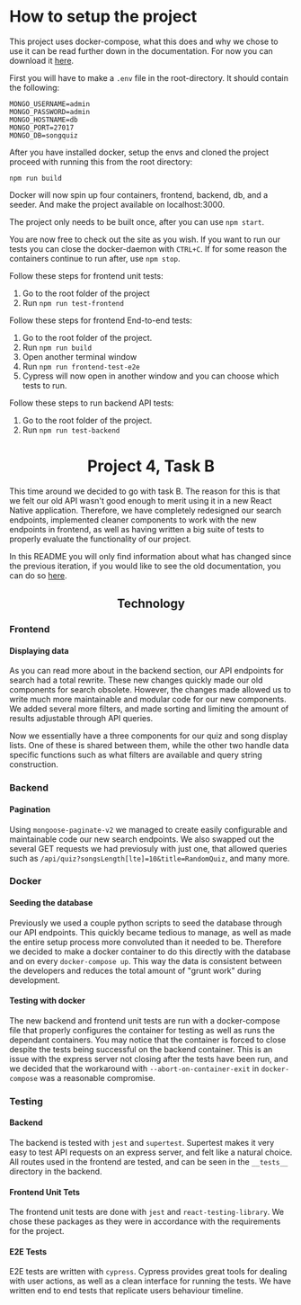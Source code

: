 # How to setup the project

This project uses docker-compose, what this does and why we chose to use it can be read further down in the documentation. For now you can download it [here](https://docs.docker.com/desktop/).

First you will have to make a `.env` file in the root-directory. It should contain the following: 
```
MONGO_USERNAME=admin
MONGO_PASSWORD=admin
MONGO_HOSTNAME=db
MONGO_PORT=27017
MONGO_DB=songquiz
```

After you have installed docker, setup the envs and cloned the project proceed with running this from the root directory: 

`npm run build`

Docker will now spin up four containers, frontend, backend, db, and a seeder. And make the project available on localhost:3000. 

The project only needs to be built once, after you can use `npm start`.

You are now free to check out the site as you wish. If you want to run our tests you can close the docker-daemon with `CTRL+C`. If for some reason the containers continue to run after, use `npm stop`. 


Follow these steps for frontend unit tests: 
1. Go to the root folder of the project
2. Run `npm run test-frontend`

Follow these steps for frontend End-to-end tests:
1. Go to the root folder of the project.
2. Run `npm run build`
3. Open another terminal window
4. Run `npm run frontend-test-e2e`
5. Cypress will now open in another window and you can choose which tests to run.

Follow these steps to run backend API tests: 
1. Go to the root folder of the project. 
2. Run `npm run test-backend`



# <center>Project 4, Task B</center>

This time around we decided to go with task B. The reason for this is that we felt our old API wasn't good enough to merit using it in a new React Native application. Therefore, we have completely redesigned our search endpoints, implemented cleaner components to work with the new endpoints in frontend, as well as having written a big suite of tests to properly evaluate the functionality of our project. 

In this README you will only find information about what has changed since the previous iteration, if you would like to see the old documentation, you can do so [here](https://gitlab.stud.idi.ntnu.no/it2810-h20/team-34/prosjekt-3).

## <center>Technology</center>

### Frontend

#### Displaying data

As you can read more about in the backend section, our API endpoints for search had a total rewrite. These new changes quickly made our old components for search obsolete. However, the changes made allowed us to write much more maintainable and modular code for our new components. We added several more filters, and made sorting and limiting the amount of results adjustable through API queries. 

Now we essentially have a three components for our quiz and song display lists. One of these is shared between them, while the other two handle data specific functions such as what filters are available and query string construction. 

### Backend

#### Pagination

Using `mongoose-paginate-v2` we managed to create easily configurable and maintainable code our new search endpoints. We also swapped out the several GET requests we had previosuly with just one, that allowed queries such as `/api/quiz?songsLength[lte]=10&title=RandomQuiz`, and many more. 


### Docker

#### Seeding the database

Previously we used a couple python scripts to seed the database through our API endpoints. This quickly became tedious to manage, as well as made the entire setup process more convoluted than it needed to be. Therefore we decided to make a docker container to do this directly with the database and on every `docker-compose up`. This way the data is consistent between the developers and reduces the total amount of "grunt work" during development. 


#### Testing with docker

The new backend and frontend unit tests are run with a docker-compose file that properly configures the container for testing as well as runs the dependant containers. You may notice that the container is forced to close despite the tests being successful on the backend container. This is an issue with the express server not closing after the tests have been run, and we decided that the workaround with `--abort-on-container-exit` in `docker-compose` was a reasonable compromise. 


### Testing 

#### Backend

The backend is tested with `jest` and `supertest`. Supertest makes it very easy to test API requests on an express server, and felt like a natural choice. All routes used in the frontend are tested, and can be seen in the `__tests__` directory in the backend. 


#### Frontend Unit Tets

The frontend unit tests are done with `jest` and `react-testing-library`. We chose these packages as they were in accordance with the requirements for the project. 


#### E2E Tests

E2E tests are written with `cypress`. Cypress provides great tools for dealing with user actions, as well as a clean interface for running the tests. We have written end to end tests that replicate users behaviour timeline. 